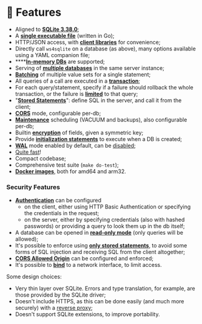 # 🥇 Features

* Aligned to [**SQLite 3.38.0**](https://sqlite.org/releaselog/3\_38\_0.html);
* A [**single executable file**](https://germ.gitbook.io/ws4sqlite/documentation/installation) (written in Go);
* HTTP/JSON access, with [**client libraries**](https://germ.gitbook.io/ws4sqlite/client-libraries) for convenience;
* Directly call `ws4sqlite` on a database (as above), many options available using a YAML companion file;
* ****[**In-memory DBs**](https://germ.gitbook.io/ws4sqlite/documentation/configuration-file#path) are supported;
* Serving of [**multiple databases**](https://germ.gitbook.io/ws4sqlite/documentation/configuration-file) in the same server instance;
* [**Batching**](https://germ.gitbook.io/ws4sqlite/documentation/requests#batch-parameter-values-for-a-statement) of multiple value sets for a single statement;
* All queries of a call are executed in a [**transaction**](https://germ.gitbook.io/ws4sqlite/documentation/requests);
* For each query/statement, specify if a failure should rollback the whole transaction, or the failure is [**limited**](https://germ.gitbook.io/ws4sqlite/documentation/errors#managed-errors) to that query;
* "[**Stored Statements**](https://germ.gitbook.io/ws4sqlite/documentation/stored-statements)": define SQL in the server, and call it from the client;
* [**CORS**](https://germ.gitbook.io/ws4sqlite/documentation/configuration-file#corsorigin) mode, configurable per-db;
* [**Maintenance**](https://germ.gitbook.io/ws4sqlite/documentation/maintenance) scheduling (VACUUM and backups), also configurable per-db;
* Builtin [**encryption**](https://germ.gitbook.io/ws4sqlite/documentation/encryption) of fields, given a symmetric key;
* Provide [**initialization statements**](https://germ.gitbook.io/ws4sqlite/documentation/configuration-file#initstatements) to execute when a DB is created;
* [**WAL**](https://sqlite.org/wal.html) mode enabled by default, can be [disabled](https://germ.gitbook.io/ws4sqlite/documentation/configuration-file#disablewalmode);
* [Quite fast](performances.md)!
* Compact codebase;
* Comprehensive test suite (`make do-test`);
* [**Docker images**](https://germ.gitbook.io/ws4sqlite/documentation/installation/docker), both for amd64 and arm32.

### Security Features

* [**Authentication**](../security.md#authentication) can be configured
  * on the client, either using HTTP Basic Authentication or specifying the credentials in the request;
  * on the server, either by specifying credentials (also with hashed passwords) or providing a query to look them up in the db itself;
* A database can be opened in [**read-only mode**](../security.md#read-only-databases) (only queries will be allowed);
* It's possible to enforce using [**only stored statements**](../security.md#stored-statements-to-prevent-sql-injection), to avoid some forms of SQL injection and receiving SQL from the client altogether;
* [**CORS Allowed Origin**](../security.md#cors-allowed-origin) can be configured and enforced;
* It's possible to [**bind**](../security.md#binding-to-a-network-interface) to a network interface, to limit access.

Some design choices:

* Very thin layer over SQLite. Errors and type translation, for example, are those provided by the SQLite driver;
* Doesn't include HTTPS, as this can be done easily (and much more securely) with a [reverse proxy](../security.md#use-a-reverse-proxy-if-going-on-the-internet);
* Doesn't support SQLite extensions, to improve portability.

